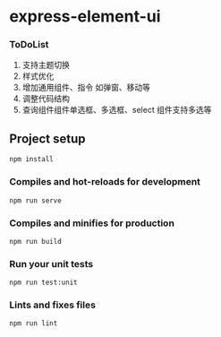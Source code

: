 # express-element-ui

### ToDoList
1. 支持主题切换
2. 样式优化
3. 增加通用组件、指令 如弹窗、移动等
4. 调整代码结构
5. 查询组件组件单选框、多选框、select 组件支持多选等


## Project setup
```
npm install
```

### Compiles and hot-reloads for development
```
npm run serve
```

### Compiles and minifies for production
```
npm run build
```

### Run your unit tests
``` 
npm run test:unit
```

### Lints and fixes files
```
npm run lint
```